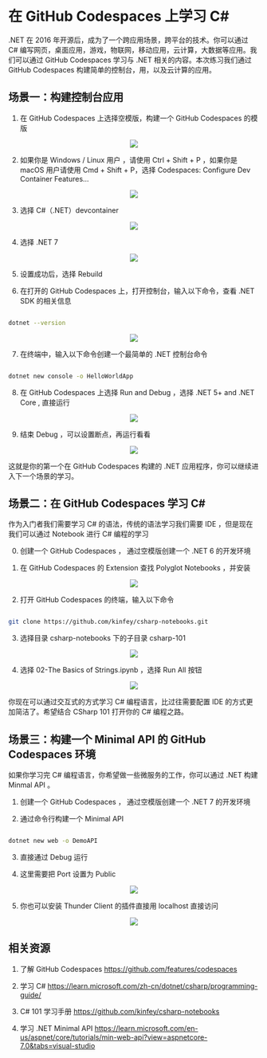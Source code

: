 # **在 GitHub Codespaces 上学习 C#**

.NET 在 2016 年开源后，成为了一个跨应用场景，跨平台的技术。你可以通过 C# 编写网页，桌面应用，游戏，物联网，移动应用，云计算，大数据等应用。我们可以通过 GitHub Codespaces 学习与 .NET 相关的内容。本次练习我们通过 GitHub Codespaces 构建简单的控制台，用，以及云计算的应用。

## **场景一：构建控制台应用**

1. 在 GitHub Codespaces 上选择空模版，构建一个 GitHub Codespaces 的模版

<div style="text-align:center">
 <img src="./imgs/01/CSharp/00.png"/>
</div>

2. 如果你是 Windows / Linux 用户 ，请使用 Ctrl + Shift + P ，如果你是 macOS 用户请使用 Cmd + Shift + P，选择 Codespaces: Configure Dev Container Features...

<div style="text-align:center">
 <img src="./imgs/01/CSharp/01.png"/>
</div>

3. 选择 C#（.NET）devcontainer 


<div style="text-align:center">
 <img src="./imgs/01/CSharp/02.png"/>
</div>

4. 选择 .NET 7

<div style="text-align:center">
 <img src="./imgs/01/CSharp/03.png"/>
</div>

5. 设置成功后，选择 Rebuild

6. 在打开的 GitHub Codespaces 上，打开控制台，输入以下命令，查看 .NET SDK 的相关信息

```bash

dotnet --version

```

<div style="text-align:center">
 <img src="./imgs/01/CSharp/04.png"/>
</div>

7. 在终端中，输入以下命令创建一个最简单的 .NET 控制台命令


```bash

dotnet new console -o HelloWorldApp

```


8. 在 GitHub Codespaces 上选择 Run and Debug ，选择 .NET 5+ and .NET Core , 直接运行


<div style="text-align:center">
 <img src="./imgs/01/CSharp/05.png"/>
</div>

9.  结束 Debug ，可以设置断点，再运行看看

<div style="text-align:center">
 <img src="./imgs/01/CSharp/06.png"/>
</div>

这就是你的第一个在 GitHub Codespaces 构建的 .NET 应用程序，你可以继续进入下一个场景的学习。


## **场景二：在 GitHub Codespaces  学习 C#**

作为入门者我们需要学习 C# 的语法，传统的语法学习我们需要 IDE ，但是现在我们可以通过 Notebook 进行 C# 编程的学习

0. 创建一个 GitHub Codespaces ， 通过空模版创建一个 .NET 6 的开发环境

1. 在 GitHub Codespaces 的 Extension 查找 Polyglot Notebooks ，并安装


<div style="text-align:center">
 <img src="./imgs/01/CSharp/071.png"/>
</div>


2. 打开 GitHub Codespaces 的终端，输入以下命令

```bash

git clone https://github.com/kinfey/csharp-notebooks.git

```

3. 选择目录 csharp-notebooks 下的子目录 csharp-101


<div style="text-align:center">
 <img src="./imgs/01/CSharp/08.png"/>
</div>

4. 选择 02-The Basics of Strings.ipynb ，选择 Run All 按钮


<div style="text-align:center">
 <img src="./imgs/01/CSharp/09.png"/>
</div>

你现在可以通过交互式的方式学习 C# 编程语言，比过往需要配置 IDE 的方式更加简洁了。希望结合 CSharp 101 打开你的 C# 编程之路。


## **场景三：构建一个 Minimal API 的 GitHub Codespaces 环境**

如果你学习完 C# 编程语言，你希望做一些微服务的工作，你可以通过 .NET 构建 Minmal API 。

1. 创建一个 GitHub Codespaces ， 通过空模版创建一个 .NET 7 的开发环境

2. 通过命令行构建一个 Minimal API

```bash

dotnet new web -o DemoAPI

```

3. 直接通过 Debug 运行

4. 这里需要把 Port 设置为 Public


<div style="text-align:center">
 <img src="./imgs/01/CSharp/10.png"/>
</div>

5. 你也可以安装 Thunder Client 的插件直接用 localhost 直接访问


<div style="text-align:center">
 <img src="./imgs/01/CSharp/11.png"/>
</div>

## **相关资源**

1. 了解 GitHub Codespaces https://github.com/features/codespaces 
   
2. 学习 C# https://learn.microsoft.com/zh-cn/dotnet/csharp/programming-guide/ 
   
3. C# 101 学习手册 https://github.com/kinfey/csharp-notebooks
   
4. 学习 .NET  Minimal API https://learn.microsoft.com/en-us/aspnet/core/tutorials/min-web-api?view=aspnetcore-7.0&tabs=visual-studio
 

















